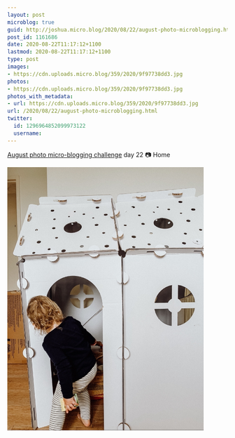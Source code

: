 ```yaml
---
layout: post
microblog: true
guid: http://joshua.micro.blog/2020/08/22/august-photo-microblogging.html
post_id: 1161686
date: 2020-08-22T11:17:12+1100
lastmod: 2020-08-22T11:17:12+1100
type: post
images:
- https://cdn.uploads.micro.blog/359/2020/9f97738dd3.jpg
photos:
- https://cdn.uploads.micro.blog/359/2020/9f97738dd3.jpg
photos_with_metadata:
- url: https://cdn.uploads.micro.blog/359/2020/9f97738dd3.jpg
url: /2020/08/22/august-photo-microblogging.html
twitter:
  id: 1296964852099973122
  username: 
---
```

[August photo micro-blogging challenge](https://micro.welltempered.net/2020/07/23/august-photoblogging-challenge.html) day 22 📷 Home

<img src="uploads/2020/9f97738dd3.jpg" width="449" height="600" alt="" />
